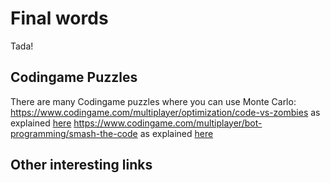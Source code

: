 # Final words

Tada!

## Codingame Puzzles 
There are many Codingame puzzles where you can use Monte Carlo:
https://www.codingame.com/multiplayer/optimization/code-vs-zombies as explained [here](https://forum.codingame.com/t/code-vs-zombies-feedback-strategies/1089/37)
https://www.codingame.com/multiplayer/bot-programming/smash-the-code as explained [here](https://www.codingame.com/forum/t/smash-the-code-feedback-strategy/1512)

## Other interesting links